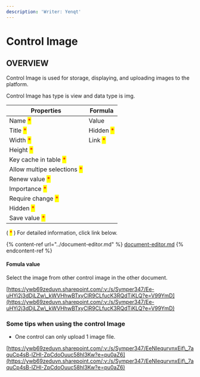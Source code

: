 ```yaml
---
description: 'Writer: Yenqt'
---
```


# Control Image

## OVERVIEW

Control Image is used for storage, displaying, and uploading images to the platform.

Control Image has type is view and data type is img.

| Properties                                                  | Formula                                   |
| ----------------------------------------------------------- | ----------------------------------------- |
| Name <mark style="color:red;">\*</mark>                     | Value                                     |
| Title <mark style="color:red;">\*</mark>                    | Hidden <mark style="color:red;">\*</mark> |
| Width <mark style="color:red;">\*</mark>                    | Link <mark style="color:red;">\*</mark>   |
| Height <mark style="color:red;">\*</mark>                   |                                           |
| Key cache in table <mark style="color:red;">\*</mark>       |                                           |
| Allow multipe selections <mark style="color:red;">\*</mark> |                                           |
| Renew value <mark style="color:red;">\*</mark>              |                                           |
| Importance <mark style="color:red;">\*</mark>               |                                           |
| Require change <mark style="color:red;">\*</mark>           |                                           |
| Hidden <mark style="color:red;">\*</mark>                   |                                           |
| Save value <mark style="color:red;">\*</mark>               |                                           |

( <mark style="color:red;">\*</mark> ) For detailed information, click link below.

{% content-ref url="../document-editor.md" %}
[document-editor.md](../document-editor.md)
{% endcontent-ref %}

#### Fomula value

Select the image from other control image in the other document.

[https://ywb69zeduvn.sharepoint.com/:v:/s/Symper347/Ee-uHYi2j3dDjLZw\_kWVHhwBTxyClR9CLfucK3RQdTiKLQ?e=V99YmD](https://ywb69zeduvn.sharepoint.com/:v:/s/Symper347/Ee-uHYi2j3dDjLZw\_kWVHhwBTxyClR9CLfucK3RQdTiKLQ?e=V99YmD)

### Some tips when using the control Image

* One control can only upload 1 image file.

[https://ywb69zeduvn.sharepoint.com/:v:/s/Symper347/EeNIequrvnxEif\_7aquCp4sB-lZHI-ZpCdoOuuc58hl3Kw?e=pu0aZ6](https://ywb69zeduvn.sharepoint.com/:v:/s/Symper347/EeNIequrvnxEif\_7aquCp4sB-lZHI-ZpCdoOuuc58hl3Kw?e=pu0aZ6)
